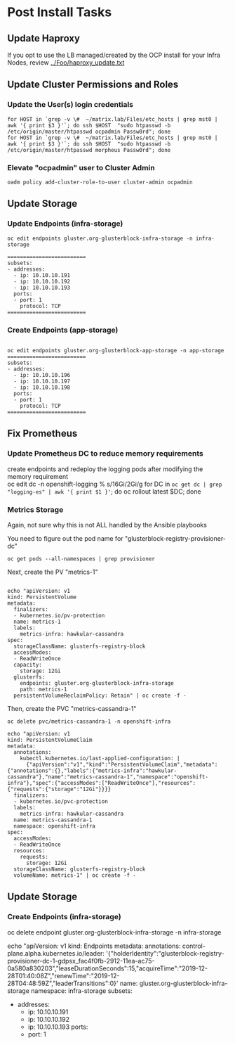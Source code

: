 # Post Install Tasks

## Update Haproxy 
If you opt to use the LB managed/created by the OCP install for your Infra Nodes, review [../Foo/haproxy_update.txt](../Foo/haproxy_update.txt)

## Update Cluster Permissions and Roles

### Update the User(s) login credentials
```
for HOST in `grep -v \#  ~/matrix.lab/Files/etc_hosts | grep mst0 | awk '{ print $3 }'`; do ssh $HOST  "sudo htpasswd -b /etc/origin/master/htpasswd ocpadmin Passw0rd"; done
for HOST in `grep -v \#  ~/matrix.lab/Files/etc_hosts | grep mst0 | awk '{ print $3 }'`; do ssh $HOST  "sudo htpasswd -b /etc/origin/master/htpasswd morpheus Passw0rd"; done
```

### Elevate "ocpadmin" user to Cluster Admin
```
oadm policy add-cluster-role-to-user cluster-admin ocpadmin
```

## Update Storage 
### Update Endpoints (infra-storage)
```
oc edit endpoints gluster.org-glusterblock-infra-storage -n infra-storage

=========================
subsets:
- addresses:
  - ip: 10.10.10.191
  - ip: 10.10.10.192
  - ip: 10.10.10.193
  ports:
  - port: 1
    protocol: TCP
=========================
```

### Create Endpoints (app-storage)
```

oc edit endpoints gluster.org-glusterblock-app-storage -n app-storage
=========================
subsets:
- addresses:
  - ip: 10.10.10.196
  - ip: 10.10.10.197
  - ip: 10.10.10.198
  ports:
  - port: 1
    protocol: TCP
=========================

```

## Fix Prometheus
### Update Prometheus DC to reduce memory requirements
create endpoints and redeploy the logging pods after modifying the memory requirement  
oc edit dc -n openshift-logging
% s/16Gi/2Gi/g
for DC in `oc get dc | grep "logging-es" | awk '{ print $1 }'`; do oc rollout latest $DC; done

### Metrics Storage
Again, not sure why this is not ALL handled by the Ansible playbooks

You need to figure out the pod name for "glusterblock-registry-provisioner-dc"
```
oc get pods --all-namespaces | grep provisioner
```


Next, create the PV "metrics-1"
```

echo "apiVersion: v1
kind: PersistentVolume
metadata:
  finalizers:
  - kubernetes.io/pv-protection
  name: metrics-1
  labels:
    metrics-infra: hawkular-cassandra
spec:
  storageClassName: glusterfs-registry-block
  accessModes:
  - ReadWriteOnce
  capacity:
    storage: 12Gi
  glusterfs:
    endpoints: gluster.org-glusterblock-infra-storage
    path: metrics-1
  persistentVolumeReclaimPolicy: Retain" | oc create -f -
```

Then, create the PVC "metrics-cassandra-1"
```
oc delete pvc/metrics-cassandra-1 -n openshift-infra

echo "apiVersion: v1
kind: PersistentVolumeClaim
metadata:
  annotations:
    kubectl.kubernetes.io/last-applied-configuration: |
      {"apiVersion":"v1","kind":"PersistentVolumeClaim","metadata":{"annotations":{},"labels":{"metrics-infra":"hawkular-cassandra"},"name":"metrics-cassandra-1","namespace":"openshift-infra"},"spec":{"accessModes":["ReadWriteOnce"],"resources":{"requests":{"storage":"12Gi"}}}}
  finalizers:
  - kubernetes.io/pvc-protection
  labels:
    metrics-infra: hawkular-cassandra
  name: metrics-cassandra-1
  namespace: openshift-infra
spec:
  accessModes:
  - ReadWriteOnce
  resources:
    requests:
      storage: 12Gi
  storageClassName: glusterfs-registry-block
  volumeName: metrics-1" | oc create -f -
```



## Update Storage 
### Create Endpoints (infra-storage)

oc delete endpoint gluster.org-glusterblock-infra-storage -n infra-storage

echo "apiVersion: v1
kind: Endpoints
metadata:
  annotations:
    control-plane.alpha.kubernetes.io/leader: '{"holderIdentity":"glusterblock-registry-provisioner-dc-1-gdpsx_fac4f0fb-2912-11ea-ac75-0a580a830203","leaseDurationSeconds":15,"acquireTime":"2019-12-28T01:40:08Z","renewTime":"2019-12-28T04:48:59Z","leaderTransitions":0}'
  name: gluster.org-glusterblock-infra-storage
  namespace: infra-storage
subsets:
- addresses:
  - ip: 10.10.10.191
  - ip: 10.10.10.192
  - ip: 10.10.10.193
  ports:
  - port: 1

